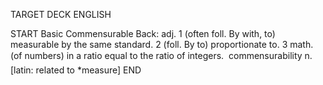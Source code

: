 TARGET DECK
ENGLISH

START
Basic
Commensurable
Back: adj. 1 (often foll. By with, to) measurable by the same standard. 2 (foll. By to) proportionate to. 3 math. (of numbers) in a ratio equal to the ratio of integers.  commensurability n. [latin: related to *measure]
END
